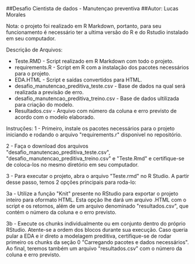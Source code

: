 
##Desafio Cientista de dados - Manutençao preventiva
##Autor: Lucas Morales

Nota: o projeto foi realizado em R Markdown, portanto, para seu funcionamento é necessário ter a ultima versão do R e do Rstudio instalado em seu computador.

Descrição de Arquivos:
- Teste.RMD - Script realizado em R Markdown com todo o projeto.
- requirements.R - Script em R com a instalação dos pacotes necessários para o projeto.
- EDA.HTML - Script e saídas convertidos para HTML.
- desafio_manutencao_preditiva_teste.csv - Base de dados na qual será realizada a previsão de erro.
- desafio_manutencao_preditiva_treino.csv - Base de dados ultilizada para criação do modelo.
- Resultados.csv - Arquivo com número da coluna e erro previsto de acordo com o modelo elaborado.


Instruções:
1 - Primeiro, instale os pacotes necessários para o projeto iniciando e rodando o arquivo "requirements.r" disponivel no repositório.

2 - Faça o download dos arquivos "desafio_manutencao_preditiva_teste.csv", "desafio_manutencao_preditiva_treino.csv" e "Teste.Rmd" e certifique-se de coloca-los no mesmo diretório em seu computador.

3 - Para executar o projeto, abra o arquivo "Teste.rmd" no R Studio. A partir desse passo, temos 2 opções principais para roda-lo:

3a - Utilize a função "Knit" presente no RStudio para exportar o projeto inteiro para oformato HTML. Esta opção lhe dará um arquivo .HTML com o script e os retornos, além de um arquivo denominado  "resultados.csv", que contém o número da coluna e o erro previsto.

3b - Execute os chunks individualmente ou em conjunto dentro do próprio RStudio. Atente-se a ordem dos blocos durante sua execução. Caso queria pular a EDA e ir direto a modelagem preditiva, certifique-se de rodar primeiro os chunks da seção 0 "Carregando pacotes e dados necessários". Ao final, teremos também um arquivo "resultados.csv" com o número da coluna e erro previsto.
